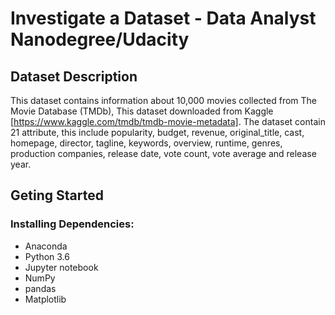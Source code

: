 # Investigate a Dataset - Data Analyst Nanodegree/Udacity
## Dataset Description
This dataset contains information about 10,000 movies collected from The Movie Database (TMDb), This dataset downloaded from Kaggle [https://www.kaggle.com/tmdb/tmdb-movie-metadata]. The dataset contain 21 attribute, this include popularity, budget, revenue, original_title, cast, homepage, director, tagline, keywords, overview, runtime, genres, production companies, release date, vote count, vote average and release year.
## Geting Started
### Installing Dependencies:
- Anaconda
- Python 3.6 
- Jupyter notebook
-  NumPy
-  pandas
-  Matplotlib
